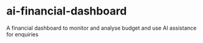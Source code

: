 # ai-financial-dashboard
A financial dashboard to monitor and analyse budget and use AI assistance for enquiries
